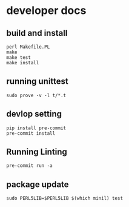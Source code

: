 # developer docs

## build and install
```shell
perl Makefile.PL
make
make test
make install
```

## running unittest
```shell
sudo prove -v -l t/*.t
```

## devlop setting
```shell
pip install pre-commit
pre-commit install
```

## Running Linting
```shell
pre-commit run -a
```

## package update
```shell
sudo PERL5LIB=$PERL5LIB $(which minil) test
```